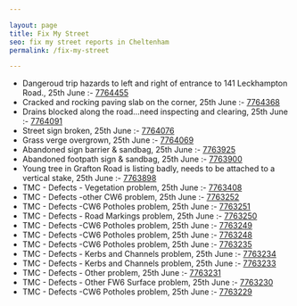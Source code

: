 ```yaml
---

layout: page
title: Fix My Street
seo: fix my street reports in Cheltenham
permalink: /fix-my-street

---
```


<!-- fix_marker starts -->

- Dangeroud trip hazards to left and right of entrance to 141 Leckhampton Road., 25th June :- [7764455](https://www.fixmystreet.com/report/7764455)
- Cracked and rocking paving slab on the corner, 25th June :- [7764368](https://www.fixmystreet.com/report/7764368)
- Drains blocked along the road…need inspecting and clearing, 25th June :- [7764091](https://www.fixmystreet.com/report/7764091)
- Street sign broken, 25th June :- [7764076](https://www.fixmystreet.com/report/7764076)
- Grass verge overgrown, 25th June :- [7764069](https://www.fixmystreet.com/report/7764069)
- Abandoned sign barrier & sandbag, 25th June :- [7763925](https://www.fixmystreet.com/report/7763925)
- Abandoned footpath sign & sandbag, 25th June :- [7763900](https://www.fixmystreet.com/report/7763900)
- Young tree in Grafton Road is listing badly, needs to be attached to a vertical stake, 25th June :- [7763898](https://www.fixmystreet.com/report/7763898)
- TMC - Defects - Vegetation problem, 25th June :- [7763408](https://www.fixmystreet.com/report/7763408)
- TMC - Defects -other CW6 problem, 25th June :- [7763252](https://www.fixmystreet.com/report/7763252)
- TMC - Defects -CW6 Potholes  problem, 25th June :- [7763251](https://www.fixmystreet.com/report/7763251)
- TMC - Defects - Road Markings problem, 25th June :- [7763250](https://www.fixmystreet.com/report/7763250)
- TMC - Defects -CW6 Potholes  problem, 25th June :- [7763249](https://www.fixmystreet.com/report/7763249)
- TMC - Defects -CW6 Potholes  problem, 25th June :- [7763248](https://www.fixmystreet.com/report/7763248)
- TMC - Defects -CW6 Potholes  problem, 25th June :- [7763235](https://www.fixmystreet.com/report/7763235)
- TMC - Defects - Kerbs and Channels problem, 25th June :- [7763234](https://www.fixmystreet.com/report/7763234)
- TMC - Defects - Kerbs and Channels problem, 25th June :- [7763233](https://www.fixmystreet.com/report/7763233)
- TMC - Defects - Other problem, 25th June :- [7763231](https://www.fixmystreet.com/report/7763231)
- TMC - Defects - Other FW6  Surface problem, 25th June :- [7763230](https://www.fixmystreet.com/report/7763230)
- TMC - Defects -CW6 Potholes  problem, 25th June :- [7763229](https://www.fixmystreet.com/report/7763229)

<!-- fix_marker ends -->